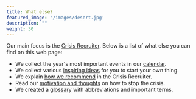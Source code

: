 ```yaml
---
title: What else?
featured_image: '/images/desert.jpg'
description: ""
weight: 30
---
```


Our main focus is the [Crisis Recruiter](/recruiter). Below is a list of what else you can find on this web page:

* We collect the year's most important events in our [calendar](calendar).
* We collect various [inspiring ideas](ideas) for you to start your own thing.
* We explain [how we recommend](how-we-recommend) in the Crisis Recruiter.
* Read our [motivation and thoughts](motivation) on how to stop the crisis.
* We created a [glossary](glossary) with abbreviations and important terms.
